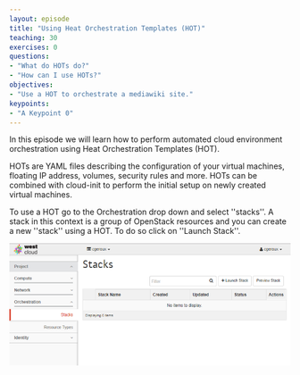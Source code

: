 ```yaml
---
layout: episode
title: "Using Heat Orchestration Templates (HOT)"
teaching: 30
exercises: 0
questions:
- "What do HOTs do?"
- "How can I use HOTs?"
objectives:
- "Use a HOT to orchestrate a mediawiki site."
keypoints:
- "A Keypoint 0"
---
```


In this episode we will learn how to perform automated cloud environment orchestration using Heat Orchestration Templates (HOT).

HOTs are YAML files describing the configuration of your virtual machines, floating IP address, volumes, security rules and more. HOTs can be combined with cloud-init to perform the initial setup on newly created virtual machines.

To use a HOT go to the Orchestration drop down and select ''stacks''. A stack in this context is a group of OpenStack resources and you can create a new ''stack'' using a HOT. To do so click on ''Launch Stack''.

![Orchestration](../fig/os-screens/Orchestration.png)